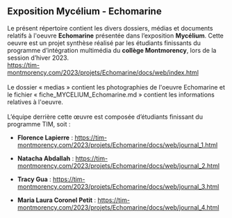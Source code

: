 ## Exposition Mycélium - Echomarine ##


Le présent répertoire contient les divers dossiers, médias et documents relatifs à l'oeuvre **Echomarine** présentée dans l’exposition **Mycélium**. Cette oeuvre est un projet synthèse réalisé par les étudiants finissants du programme d’intégration multimédia du **collège Montmorency**, lors de la session d’hiver 2023.
<br>
https://tim-montmorency.com/2023/projets/Echomarine/docs/web/index.html
<br>
<br>
Le dossier « medias » contient les photographies de l'oeuvre Echomarine et le fichier « fiche_MYCELIUM_Echomarine.md » contient les informations relatives à l'oeuvre.
<br>
<br>
L’équipe derrière cette œuvre est composée d’étudiants finissant du programme TIM, soit : 

* **Florence Lapierre** :
https://tim-montmorency.com/2023/projets/Echomarine/docs/web/journal_1.html


* **Natacha Abdallah** :
https://tim-montmorency.com/2023/projets/Echomarine/docs/web/journal_2.html


* **Tracy Gua** :
https://tim-montmorency.com/2023/projets/Echomarine/docs/web/journal_3.html


* **Maria Laura Coronel Petit** :
https://tim-montmorency.com/2023/projets/Echomarine/docs/web/journal_4.html

